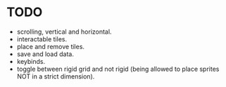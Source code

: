 # TODO

- scrolling, vertical and horizontal.
- interactable tiles.
- place and remove tiles.
- save and load data.
- keybinds.
- toggle between rigid grid and not rigid (being allowed to place sprites NOT in a strict dimension).

